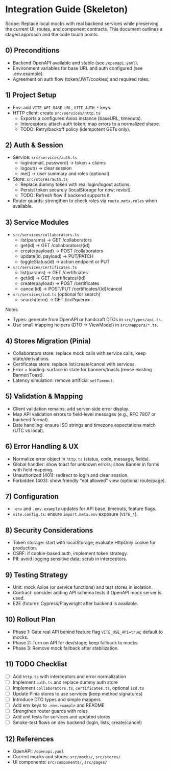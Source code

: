 # Integration Guide (Skeleton)

Scope: Replace local mocks with real backend services while preserving the current UI, routes, and component contracts. This document outlines a staged approach and the code touch points.

## 0) Preconditions
- Backend OpenAPI available and stable (see `/openapi.yaml`).
- Environment variables for base URL and auth configured (see .env.example).
- Agreement on auth flow (token/JWT/cookies) and required roles.

## 1) Project Setup
- Env: add `VITE_API_BASE_URL`, `VITE_AUTH_*` keys.
- HTTP client: create `src/services/http.ts`
  - Exports a configured Axios instance (baseURL, timeouts).
  - Interceptors: attach auth token; map errors to a normalized shape.
  - TODO: Retry/backoff policy (idempotent GETs only).

## 2) Auth & Session
- Service: `src/services/auth.ts`
  - login(email, password) → token + claims
  - logout() → clear session
  - me() → user summary and roles (optional)
- Store: `src/stores/auth.ts`
  - Replace dummy token with real login/logout actions.
  - Persist token securely (localStorage for now; revisit). 
  - TODO: Refresh flow if backend supports it.
- Router guards: strengthen to check roles via `route.meta.roles` when available.

## 3) Service Modules
- `src/services/collaborators.ts`
  - list(params) → GET /collaborators
  - get(id) → GET /collaborators/{id}
  - create(payload) → POST /collaborators
  - update(id, payload) → PUT/PATCH
  - toggleStatus(id) → action endpoint or PUT
- `src/services/certificates.ts`
  - list(params) → GET /certificates
  - get(id) → GET /certificates/{id}
  - create(payload) → POST /certificates
  - cancel(id) → POST/PUT /certificates/{id}/cancel
- `src/services/icd.ts` (optional for search)
  - search(term) → GET /icd?query=...

Notes
- Types: generate from OpenAPI or handcraft DTOs in `src/types/api.ts`.
- Use small mapping helpers (DTO → ViewModel) in `src/mappers/*.ts`.

## 4) Stores Migration (Pinia)
- Collaborators store: replace mock calls with service calls, keep state/derivations.
- Certificates store: replace list/create/cancel with services.
- Error + loading: surface in state for banners/toasts (reuse existing Banner/Toast).
- Latency simulation: remove artificial `setTimeout`.

## 5) Validation & Mapping
- Client validation remains; add server-side error display.
- Map API validation errors to field-level messages (e.g., RFC 7807 or backend format).
- Date handling: ensure ISO strings and timezone expectations match (UTC vs local).

## 6) Error Handling & UX
- Normalize error object in `http.ts` (status, code, message, fields).
- Global handler: show toast for unknown errors; show Banner in forms with field mapping.
- Unauthorized (401): redirect to login and clear session.
- Forbidden (403): show friendly “not allowed” view (optional route/page).

## 7) Configuration
- `.env` and `.env.example` updates for API base, timeouts, feature flags.
- `vite.config.ts`: ensure `import.meta.env` exposure (`VITE_*`).

## 8) Security Considerations
- Token storage: start with localStorage; evaluate HttpOnly cookie for production.
- CSRF: if cookie-based auth, implement token strategy.
- PII: avoid logging sensitive data; scrub in interceptors.

## 9) Testing Strategy
- Unit: mock Axios (or service functions) and test stores in isolation.
- Contract: consider adding API schema tests if OpenAPI mock server is used.
- E2E (future): Cypress/Playwright after backend is available.

## 10) Rollout Plan
- Phase 1: Gate real API behind feature flag `VITE_USE_API=true`; default to mocks.
- Phase 2: Turn on API for dev/stage; keep fallback to mocks.
- Phase 3: Remove mock fallback after stabilization.

## 11) TODO Checklist
- [ ] Add `http.ts` with interceptors and error normalization
- [ ] Implement `auth.ts` and replace dummy auth store
- [ ] Implement `collaborators.ts`, `certificates.ts`, optional `icd.ts`
- [ ] Update Pinia stores to use services (keep method signatures)
- [ ] Introduce DTO types and simple mappers
- [ ] Add env keys to `.env.example` and README
- [ ] Strengthen router guards with roles
- [ ] Add unit tests for services and updated stores
- [ ] Smoke-test flows on dev backend (login, lists, create/cancel)

## 12) References
- OpenAPI: `/openapi.yaml`
- Current mocks and stores: `src/mocks/`, `src/stores/`
- UI components: `src/components/`, `src/pages/`
